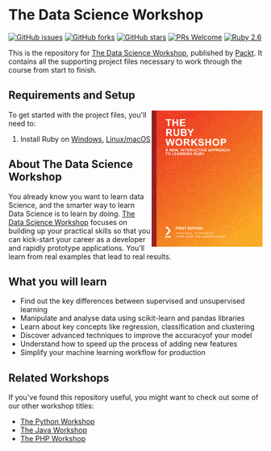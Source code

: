 # The Data Science Workshop
[![GitHub issues](https://img.shields.io/github/issues/PacktWorkshops/The-Data-Science-Workshop.svg)](https://github.com/PacktWorkshops/The-Data-Science-Workshop/issues)
[![GitHub forks](https://img.shields.io/github/forks/PacktWorkshops/The-Data-Science-Workshop.svg)](https://github.com/PacktWorkshops/The-Data-Science-Workshop/network)
[![GitHub stars](https://img.shields.io/github/stars/PacktWorkshops/The-Ruby-Workshop.svg)](https://github.com/PacktWorkshops/The-Data-Science-Workshop/stargazers)
[![PRs Welcome](https://img.shields.io/badge/PRs-welcome-brightgreen.svg)](https://github.com/PacktWorkshops/The-Data-Science-Workshop/pulls)
[![Ruby 2.6](https://img.shields.io/badge/Ruby-2.6-blue.svg)](https://rubyinstaller.org/)

This is the repository for [The Data Science Workshop](https://courses.packtpub.com/courses/ruby?utm_source=github&utm_medium=repository&utm_campaign=9781838642365&utm_term=Ruby&utm_content=The%20Ruby%20Workshop), published by [Packt](https://www.packtpub.com/?utm_source=github). It contains all the supporting project files necessary to work through the course from start to finish.

## Requirements and Setup
<a href="https://courses.packtpub.com/courses/ruby?utm_source=github&utm_medium=repository&utm_campaign=9781838642365&utm_term=Ruby&utm_content=The%20Ruby%20Workshop"><img src="https://github.com/PacktWorkshops/Workshop-Covers/blob/master/The%20Ruby%20Workshop.jpg" alt="The Ruby Workshop" height="270px" width="220px" align="right" this.target="_blank"></a>

To get started with the project files, you'll need to:
1. Install Ruby on [Windows](https://rubyinstaller.org/), [Linux/macOS](http://rvm.io/)

## About The Data Science Workshop
You already know you want to learn data Science, and the smarter way to learn Data Science is to learn by doing. [The Data Science Workshop](https://courses.packtpub.com/courses/ruby?utm_source=github&utm_medium=repository&utm_campaign=9781838642365&utm_term=Ruby&utm_content=The%20Ruby%20Workshop) focuses on building up your practical skills so that you can kick-start your career as a developer and rapidly prototype applications. You'll learn from real examples that lead to real results.

## What you will learn
* Find out the key differences between supervised and unsupervised learning 
* Manipulate and analyse data using scikit-learn and pandas libraries 
* Learn about key concepts like regression, classification and clustering 
* Discover advanced techniques to improve the accuracyof your model 
* Understand how to speed up the process of adding new features 
* Simplify your machine learning workflow for production  

## Related Workshops
If you've found this repository useful, you might want to check out some of our other workshop titles:
* [The Python Workshop](https://courses.packtpub.com/courses/python?utm_source=github&utm_medium=repository&utm_campaign=9781839218859&utm_term=Python&utm_content=The%20Python%20Workshop)
* [The Java Workshop](https://courses.packtpub.com/courses/java?utm_source=github&utm_medium=repository&utm_campaign=9781838986698&utm_term=Java&utm_content=The%20Java%20Workshop)
* [The PHP Workshop](https://courses.packtpub.com/courses/php?utm_source=github&utm_medium=repository&utm_campaign=9781838648916&utm_term=PHP&utm_content=The%20PHP%20Workshop)

